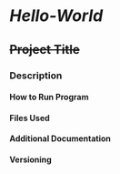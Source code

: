 # **_Hello-World_**
## ~~Project Title~~
### Description
#### How to Run Program
#### Files Used
#### Additional Documentation
#### Versioning
